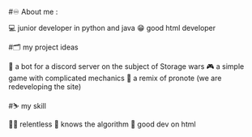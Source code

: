 #♾️ About me :

💻 junior developer in python and java
😁 good html developer

#🗂️ my project ideas

🤖 a bot for a discord server on the subject of Storage wars
🎮 a simple game with complicated mechanics
🏫 a remix of pronote (we are redeveloping the site)

#⛷️ my skill

👨‍💻 relentless
🐢 knows the algorithm
🤪 good dev on html
